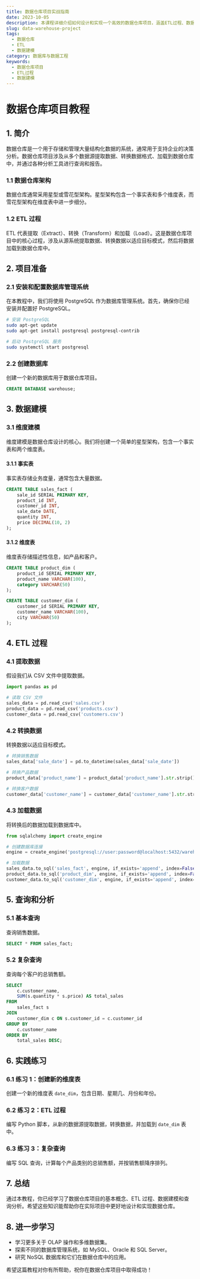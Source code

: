 ```yaml
---
title: 数据仓库项目实战指南
date: 2023-10-05
description: 本课程详细介绍如何设计和实现一个高效的数据仓库项目，涵盖ETL过程、数据建模和性能优化等关键技术。
slug: data-warehouse-project
tags:
  - 数据仓库
  - ETL
  - 数据建模
category: 数据库与数据工程
keywords:
  - 数据仓库项目
  - ETL过程
  - 数据建模
---
```


# 数据仓库项目教程

## 1. 简介

数据仓库是一个用于存储和管理大量结构化数据的系统，通常用于支持企业的决策分析。数据仓库项目涉及从多个数据源提取数据、转换数据格式、加载到数据仓库中，并通过各种分析工具进行查询和报告。

### 1.1 数据仓库架构

数据仓库通常采用星型或雪花型架构。星型架构包含一个事实表和多个维度表，而雪花型架构在维度表中进一步细分。

### 1.2 ETL 过程

ETL 代表提取（Extract）、转换（Transform）和加载（Load）。这是数据仓库项目中的核心过程，涉及从源系统提取数据、转换数据以适应目标模式，然后将数据加载到数据仓库中。

## 2. 项目准备

### 2.1 安装和配置数据库管理系统

在本教程中，我们将使用 PostgreSQL 作为数据库管理系统。首先，确保你已经安装并配置好 PostgreSQL。

```bash
# 安装 PostgreSQL
sudo apt-get update
sudo apt-get install postgresql postgresql-contrib

# 启动 PostgreSQL 服务
sudo systemctl start postgresql
```

### 2.2 创建数据库

创建一个新的数据库用于数据仓库项目。

```sql
CREATE DATABASE warehouse;
```

## 3. 数据建模

### 3.1 维度建模

维度建模是数据仓库设计的核心。我们将创建一个简单的星型架构，包含一个事实表和两个维度表。

#### 3.1.1 事实表

事实表存储业务度量，通常包含大量数据。

```sql
CREATE TABLE sales_fact (
    sale_id SERIAL PRIMARY KEY,
    product_id INT,
    customer_id INT,
    sale_date DATE,
    quantity INT,
    price DECIMAL(10, 2)
);
```

#### 3.1.2 维度表

维度表存储描述性信息，如产品和客户。

```sql
CREATE TABLE product_dim (
    product_id SERIAL PRIMARY KEY,
    product_name VARCHAR(100),
    category VARCHAR(50)
);

CREATE TABLE customer_dim (
    customer_id SERIAL PRIMARY KEY,
    customer_name VARCHAR(100),
    city VARCHAR(50)
);
```

## 4. ETL 过程

### 4.1 提取数据

假设我们从 CSV 文件中提取数据。

```python
import pandas as pd

# 读取 CSV 文件
sales_data = pd.read_csv('sales.csv')
product_data = pd.read_csv('products.csv')
customer_data = pd.read_csv('customers.csv')
```

### 4.2 转换数据

转换数据以适应目标模式。

```python
# 转换销售数据
sales_data['sale_date'] = pd.to_datetime(sales_data['sale_date'])

# 转换产品数据
product_data['product_name'] = product_data['product_name'].str.strip()

# 转换客户数据
customer_data['customer_name'] = customer_data['customer_name'].str.strip()
```

### 4.3 加载数据

将转换后的数据加载到数据库中。

```python
from sqlalchemy import create_engine

# 创建数据库连接
engine = create_engine('postgresql://user:password@localhost:5432/warehouse')

# 加载数据
sales_data.to_sql('sales_fact', engine, if_exists='append', index=False)
product_data.to_sql('product_dim', engine, if_exists='append', index=False)
customer_data.to_sql('customer_dim', engine, if_exists='append', index=False)
```

## 5. 查询和分析

### 5.1 基本查询

查询销售数据。

```sql
SELECT * FROM sales_fact;
```

### 5.2 复杂查询

查询每个客户的总销售额。

```sql
SELECT 
    c.customer_name,
    SUM(s.quantity * s.price) AS total_sales
FROM 
    sales_fact s
JOIN 
    customer_dim c ON s.customer_id = c.customer_id
GROUP BY 
    c.customer_name
ORDER BY 
    total_sales DESC;
```

## 6. 实践练习

### 6.1 练习 1：创建新的维度表

创建一个新的维度表 `date_dim`，包含日期、星期几、月份和年份。

### 6.2 练习 2：ETL 过程

编写 Python 脚本，从新的数据源提取数据，转换数据，并加载到 `date_dim` 表中。

### 6.3 练习 3：复杂查询

编写 SQL 查询，计算每个产品类别的总销售额，并按销售额降序排列。

## 7. 总结

通过本教程，你已经学习了数据仓库项目的基本概念、ETL 过程、数据建模和查询分析。希望这些知识能帮助你在实际项目中更好地设计和实现数据仓库。

## 8. 进一步学习

- 学习更多关于 OLAP 操作和多维数据集。
- 探索不同的数据库管理系统，如 MySQL、Oracle 和 SQL Server。
- 研究 NoSQL 数据库和它们在数据仓库中的应用。

希望这篇教程对你有所帮助，祝你在数据仓库项目中取得成功！